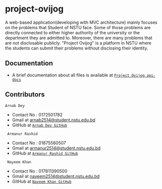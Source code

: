 # project-ovijog
A web-based application(developing with MVC architecture) mainly focuses on the problems that Student of NSTU face. Some of those problems are directly connected to either higher authority of the university or the department they are admitted to. Moreover, there are many problems that are not disclosable publicly. "Project Ovijog" is a platform in NSTU where the students can submit their problems without disclosing their identity.

## Documentation
- A brief documentation about all files is available at <a href="https://iit-nstu.github.io/project-ovijog/" target="_blank">`Project Ovijog api-docs`</a>

## Contributors

 ```
 Arnab Dey
 ```
- Contact No : 0172501782
- Gmail at arnab2514@student.nstu.edu.bd
- GitHub at <a href="https://github.com/arnabdey24" target="_blank">`Arnab Dey GitHub`</a>

```
 Armanur Rashid
 ```
- Contact No : 01875560507
- Gmail at armanur2514@student.nstu.edu.bd 
- GitHub at <a href="https://github.com/armanurrashid" target="_blank">`Armanur Rashid GitHub`</a>

```
 Nayeem Khan
 ```
- Contact No : 017811390500
- Gmail at nayeem2514@student.nstu.edu.bd 
- GitHub at <a href="https://github.com/nayeemkhan" target="_blank">`Nayeem Khan GitHub`</a>
